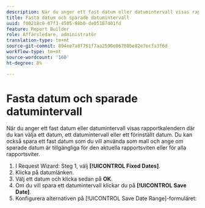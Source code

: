 ```yaml
---
description: När du anger ett fast datum eller datumintervall visas rapportkalendern där du kan välja ett datum, ett datumintervall eller ett förinställt datum. Du kan också spara ett fast datum som du vill använda som mall och ange om sparade datum är tillgängliga för den aktuella rapportsviten eller för alla rapportsviter.
title: Fasta datum och sparade datumintervall
uuid: f00218c0-07f3-4505-98b0-de05187401fd
feature: Report Builder
role: Affärsledare, administratör
translation-type: tm+mt
source-git-commit: 894ee7a8f761f7aa2590e06708be82e7ecfa3f6d
workflow-type: tm+mt
source-wordcount: '160'
ht-degree: 8%

---
```



# Fasta datum och sparade datumintervall

När du anger ett fast datum eller datumintervall visas rapportkalendern där du kan välja ett datum, ett datumintervall eller ett förinställt datum. Du kan också spara ett fast datum som du vill använda som mall och ange om sparade datum är tillgängliga för den aktuella rapportsviten eller för alla rapportsviter.

1. I Request Wizard: Steg 1, välj **[!UICONTROL Fixed Dates]**.
1. Klicka på datumlänken.
1. Välj ett datum och klicka sedan på **OK**.
1. Om du vill spara ett datumintervall klickar du på **[!UICONTROL Save Date]**.
1. Konfigurera alternativen på [!UICONTROL Save Date Range]-formuläret:
